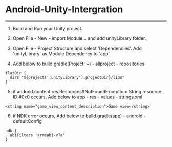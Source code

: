 # Android-Unity-Intergration
- - - - - - - - - - - - - - - 
1. Build and Run your Unity project.

2. Open File - New - import Module... and add unityLibrary folder.

3. Open File - Project Structure and select 'Dependencies'. 
   Add 'unityLibrary' as Module Dependency to 'app'.

4. Add below to build.gradle(Project: ~) - allproject - repositories
  ```
  flatDir {
    dirs "${project(':unityLibrary').projectDir}/libs"
  }
  ```
  
5. if android.content.res.Resources$NotFoundException: String resource ID #0x0 occurs, Add below to app - res - values - strings.xml
  ```
  <string name="game_view_content_description">Game view</string>
  ```

6. if NDK error occurs, Add below to bulld.gradle(app) - android - defaultConfig 
  ```
  ndk {
    abiFilters 'armeabi-v7a'
  }
  ```
